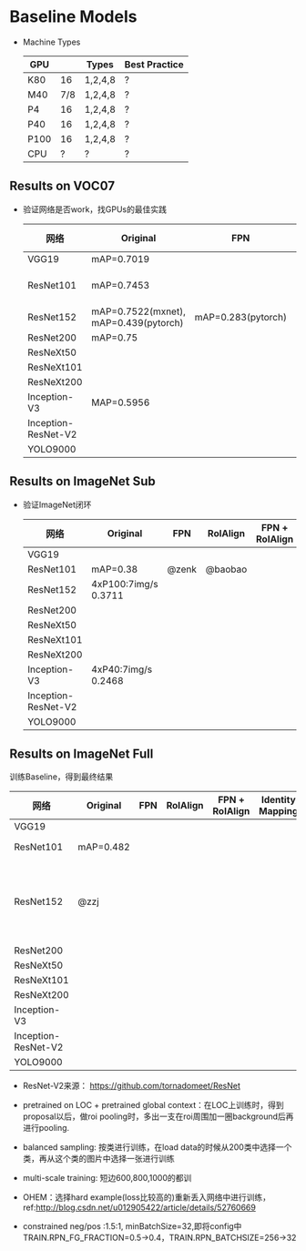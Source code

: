 # Baseline Models

* Machine Types

  | GPU  |      | Types   | Best Practice |
  | ---- | ---- | ------- | ------------- |
  | K80  | 16   | 1,2,4,8 | ?             |
  | M40  | 7/8  | 1,2,4,8 | ?             |
  | P4   | 16   | 1,2,4,8 | ?             |
  | P40  | 16   | 1,2,4,8 | ?             |
  | P100 | 16   | 1,2,4,8 | ?             |
  | CPU  | ?    | ?       | ?             |


## Results on VOC07
* 验证网络是否work，找GPUs的最佳实践

  | 网络                  | Original                              | FPN                | RoIAlign                               | FPN + RoIAlign | Identity Mapping | Pretrain on LOC | RPN  | RCNN | Constrained Pos/Neg                    | Multiscale Training                    | DataAugmentation                       |
  | ------------------- | ------------------------------------- | ------------------ | -------------------------------------- | -------------- | ---------------- | --------------- | ---- | ---- | -------------------------------------- | -------------------------------------- | -------------------------------------- |
  | VGG19               | mAP=0.7019                            |                    |                                        |                |                  |                 |      |      |                                        |                                        |                                        |
  | ResNet101           | mAP=0.7453                            |                    | 2GPU(M40): 3.45samples/sec, mAP=0.7507 |                |                  |                 |      |      | 2GPU(M40): 3.45samples/sec, mAP=0.7417 | 2GPU(M40): 3.45samples/sec, mAP=0.7609 | 2GPU(P100): 4.5samples/sec, mAP=0.7400 |
  | ResNet152           | mAP=0.7522(mxnet), mAP=0.439(pytorch) | mAP=0.283(pytorch) |                                        |                |                  |                 |      |      |                                        |                                        |                                        |
  | ResNet200           | mAP=0.75                              |                    |                                        |                |                  |                 |      |      |                                        |                                        |                                        |
  | ResNeXt50           |                                       |                    |                                        |                |                  |                 |      |      |                                        |                                        |                                        |
  | ResNeXt101          |                                       |                    |                                        |                |                  |                 |      |      |                                        |                                        |                                        |
  | ResNeXt200          |                                       |                    |                                        |                |                  |                 |      |      |                                        |                                        |                                        |
  | Inception-V3        | MAP=0.5956                            |                    |                                        |                |                  |                 |      |      |                                        |                                        |                                        |
  | Inception-ResNet-V2 |                                       |                    |                                        |                |                  |                 |      |      |                                        |                                        |                                        |
  | YOLO9000            |                                       |                    |                                        |                |                  |                 |      |      |                                        |                                        |                                        |

## Results on ImageNet Sub
* 验证ImageNet闭环

  | 网络                  | Original             | FPN   | RoIAlign | FPN + RoIAlign | Identity Mapping | Pretrain on LOC | RPN  | RCNN |
  | ------------------- | -------------------- | ----- | -------- | -------------- | ---------------- | --------------- | ---- | ---- |
  | VGG19               |                      |       |          |                |                  |                 |      |      |
  | ResNet101           | mAP=0.38             | @zenk | @baobao  |                |                  |                 |      |      |
  | ResNet152           | 4xP100:7img/s 0.3711 |       |          |                |                  |                 |      |      |
  | ResNet200           |                      |       |          |                |                  |                 |      |      |
  | ResNeXt50           |                      |       |          |                |                  |                 |      |      |
  | ResNeXt101          |                      |       |          |                |                  |                 |      |      |
  | ResNeXt200          |                      |       |          |                |                  |                 |      |      |
  | Inception-V3        | 4xP40:7img/s 0.2468  |       |          |                |                  |                 |      |      |
  | Inception-ResNet-V2 |                      |       |          |                |                  |                 |      |      |
  | YOLO9000            |                      |       |          |                |                  |                 |      |      |


## Results on ImageNet Full
训练Baseline，得到最终结果

| 网络                  | Original  | FPN  | RoIAlign | FPN + RoIAlign | Identity Mapping | Pretrain on LOC                          | RPN  | RCNN |
| ------------------- | --------- | ---- | -------- | -------------- | ---------------- | ---------------------------------------- | ---- | ---- |
| VGG19               |           |      |          |                |                  |                                          |      |      |
| ResNet101           | mAP=0.482 |      |          |                |                  | 4xP4:9.5img/s Running                    |      |      |
| ResNet152           | @zzj      |      |          |                |                  | 1GPU(P40): 2.10samples/sec 2GPU(P40): 3.70samples/sec 4GPU(P40): 5.2samples/sec (running) |      |      |
| ResNet200           |           |      |          |                |                  |                                          |      |      |
| ResNeXt50           |           |      |          |                |                  |                                          |      |      |
| ResNeXt101          |           |      |          |                |                  |                                          |      |      |
| ResNeXt200          |           |      |          |                |                  |                                          |      |      |
| Inception-V3        |           |      |          |                |                  |                                          |      |      |
| Inception-ResNet-V2 |           |      |          |                |                  |                                          |      |      |
| YOLO9000            |           |      |          |                |                  |                                          |      |      |


* ResNet-V2来源：
  https://github.com/tornadomeet/ResNet

* pretrained on LOC + pretrained global context：在LOC上训练时，得到proposal以后，做roi pooling时，多出一支在roi周围加一圈background后再进行pooling.
* balanced sampling: 按类进行训练，在load data的时候从200类中选择一个类，再从这个类的图片中选择一张进行训练
* multi-scale training: 短边600,800,1000的都训
* OHEM：选择hard example(loss比较高的)重新丢入网络中进行训练，ref:http://blog.csdn.net/u012905422/article/details/52760669
* constrained neg/pos :1.5:1, minBatchSize=32,即将config中TRAIN.RPN_FG_FRACTION=0.5->0.4，TRAIN.RPN_BATCHSIZE=256->32
